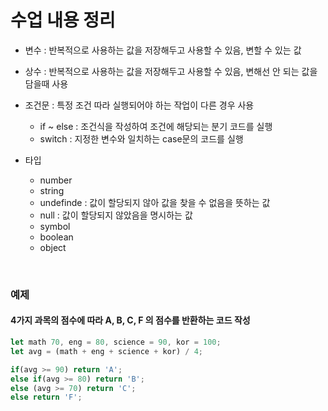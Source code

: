 # 수업 내용 정리

- 변수 : 반복적으로 사용하는 값을 저장해두고 사용할 수 있음, 변할 수 있는 값
- 상수 : 반복적으로 사용하는 값을 저장해두고 사용할 수 있음, 변해선 안 되는 값을 담을때 사용
- 조건문 : 특정 조건 따라 실행되어야 하는 작업이 다른 경우 사용

  - if ~ else : 조건식을 작성하여 조건에 해당되는 분기 코드를 실행
  - switch : 지정한 변수와 일치하는 case문의 코드를 실행

- 타입
  - number
  - string
  - undefinde : 값이 할당되지 않아 값을 찾을 수 없음을 뜻하는 값
  - null : 값이 할당되지 않았음을 명시하는 값
  - symbol
  - boolean
  - object

&nbsp;
&nbsp;

### 예제

#### 4가지 과목의 점수에 따라 A, B, C, F 의 점수를 반환하는 코드 작성

```javascript
let math 70, eng = 80, science = 90, kor = 100;
let avg = (math + eng + science + kor) / 4;

if(avg >= 90) return 'A';
else if(avg >= 80) return 'B';
else (avg >= 70) return 'C';
else return 'F';
```

